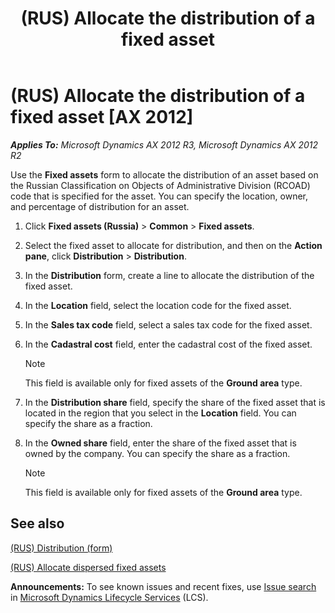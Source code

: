 ﻿---
title: (RUS) Allocate the distribution of a fixed asset
TOCTitle: (RUS) Allocate the distribution of a fixed asset
ms:assetid: bb54465a-ffdd-40c7-a6a5-5c226c5d8175
ms:mtpsurl: https://technet.microsoft.com/en-us/library/JJ711554(v=AX.60)
ms:contentKeyID: 49387880
ms.date: 04/18/2014
mtps_version: v=AX.60
---

# (RUS) Allocate the distribution of a fixed asset [AX 2012]


_**Applies To:** Microsoft Dynamics AX 2012 R3, Microsoft Dynamics AX 2012 R2_

Use the **Fixed assets** form to allocate the distribution of an asset based on the Russian Classification on Objects of Administrative Division (RCOAD) code that is specified for the asset. You can specify the location, owner, and percentage of distribution for an asset.

1.  Click **Fixed assets (Russia)** \> **Common** \> **Fixed assets**.

2.  Select the fixed asset to allocate for distribution, and then on the **Action pane**, click **Distribution** \> **Distribution**.

3.  In the **Distribution** form, create a line to allocate the distribution of the fixed asset.

4.  In the **Location** field, select the location code for the fixed asset.

5.  In the **Sales tax code** field, select a sales tax code for the fixed asset.

6.  In the **Cadastral cost** field, enter the cadastral cost of the fixed asset.
    

    > [!NOTE]
    > <P>This field is available only for fixed assets of the <STRONG>Ground area</STRONG> type.</P>



7.  In the **Distribution share** field, specify the share of the fixed asset that is located in the region that you select in the **Location** field. You can specify the share as a fraction.

8.  In the **Owned share** field, enter the share of the fixed asset that is owned by the company. You can specify the share as a fraction.
    

    > [!NOTE]
    > <P>This field is available only for fixed assets of the <STRONG>Ground area</STRONG> type.</P>



## See also

[(RUS) Distribution (form)](https://technet.microsoft.com/en-us/library/jj678526\(v=ax.60\))

[(RUS) Allocate dispersed fixed assets](rus-allocate-dispersed-fixed-assets.md)

  
**Announcements:** To see known issues and recent fixes, use [Issue search](http://go.microsoft.com/fwlink/?linkid=389258) in [Microsoft Dynamics Lifecycle Services](http://go.microsoft.com/fwlink/?linkid=306505) (LCS).

